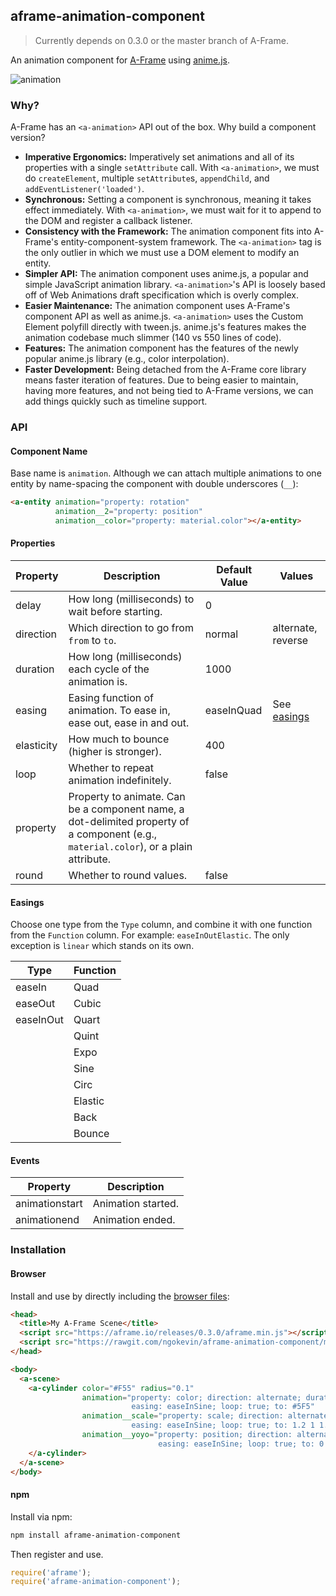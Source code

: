 ## aframe-animation-component

> Currently depends on 0.3.0 or the master branch of A-Frame.

An animation component for [A-Frame](https://aframe.io) using
[anime.js](https://github.com/juliangarnier/anime).

![animation](https://cloud.githubusercontent.com/assets/674727/16903995/34a56db0-4c42-11e6-9bd1-356b291f2d93.gif)

### Why?

A-Frame has an `<a-animation>` API out of the box. Why build a component version?

- **Imperative Ergonomics:** Imperatively set animations and all of its
  properties with a single `setAttribute` call. With `<a-animation>`, we must
  do `createElement`, multiple `setAttribute`s, `appendChild`, and
  `addEventListener('loaded')`.
- **Synchronous:** Setting a component is synchronous, meaning it takes effect
  immediately. With `<a-animation>`, we must wait for it to append to the DOM
  and register a callback listener.
- **Consistency with the Framework:** The animation component fits into
  A-Frame's entity-component-system framework. The `<a-animation>` tag is the
  only outlier in which we must use a DOM element to modify an entity.
- **Simpler API:** The animation component uses anime.js, a popular and simple
  JavaScript animation library. `<a-animation>`'s API is loosely based off of
  Web Animations draft specification which is overly complex.
- **Easier Maintenance:** The animation component uses A-Frame's component API
  as well as anime.js. `<a-animation>` uses the Custom Element polyfill directly
  with tween.js. anime.js's features makes the animation codebase much slimmer
  (140 vs 550 lines of code).
- **Features:** The animation component has the features of the newly popular
  anime.js library (e.g., color interpolation).
- **Faster Development:** Being detached from the A-Frame core library means faster
  iteration of features. Due to being easier to maintain, having more features, and
  not being tied to A-Frame versions, we can add things quickly such as timeline support.

### API

#### Component Name

Base name is `animation`. Although we can attach multiple animations to one
entity by name-spacing the component with double underscores (`__`):

```html
<a-entity animation="property: rotation"
          animation__2="property: position"
          animation__color="property: material.color"></a-entity>
```

#### Properties

| Property   | Description                                                                                                                           | Default Value | Values                  |
| --------   | -----------                                                                                                                           | ------------- | ------                  |
| delay      | How long (milliseconds) to wait before starting.                                                                                      | 0             |                         |
| direction  | Which direction to go from `from` to `to`.                                                                                            | normal        | alternate, reverse      |
| duration   | How long (milliseconds) each cycle of the animation is.                                                                               | 1000          |                         |
| easing     | Easing function of animation. To ease in, ease out, ease in and out.                                                                  | easeInQuad    | See [easings](#easings) |
| elasticity | How much to bounce (higher is stronger).                                                                                              | 400           |                         |
| loop       | Whether to repeat animation indefinitely.                                                                                             | false         |                         |
| property   | Property to animate. Can be a component name, a dot-delimited property of a component (e.g., `material.color`), or a plain attribute. |               |                         |
| round      | Whether to round values.                                                                                                              | false         |                         |

#### Easings

Choose one type from the `Type` column, and combine it with one function from
the `Function` column. For example: `easeInOutElastic`. The only exception is
`linear` which stands on its own.

| Type      | Function |
| --------  | -------- |
| easeIn    | Quad     |
| easeOut   | Cubic    |
| easeInOut | Quart    |
|           | Quint    |
|           | Expo     |
|           | Sine     |
|           | Circ     |
|           | Elastic  |
|           | Back     |
|           | Bounce   |

#### Events

| Property       | Description        |
| --------       | -----------        |
| animationstart | Animation started. |
| animationend   | Animation ended.   |

### Installation

#### Browser

Install and use by directly including the [browser files](dist):

```html
<head>
  <title>My A-Frame Scene</title>
  <script src="https://aframe.io/releases/0.3.0/aframe.min.js"></script>
  <script src="https://rawgit.com/ngokevin/aframe-animation-component/master/dist/aframe-animation-component.min.js"></script>
</head>

<body>
  <a-scene>
    <a-cylinder color="#F55" radius="0.1"
                animation="property: color; direction: alternate; duration: 1000;
                           easing: easeInSine; loop: true; to: #5F5"
                animation__scale="property: scale; direction: alternate; duration: 200;
                           easing: easeInSine; loop: true; to: 1.2 1 1.2"
                animation__yoyo="property: position; direction: alternate; duration: 1000;
                                 easing: easeInSine; loop: true; to: 0 2 0">
    </a-cylinder>
  </a-scene>
</body>
```

#### npm

Install via npm:

```bash
npm install aframe-animation-component
```

Then register and use.

```js
require('aframe');
require('aframe-animation-component');
```
